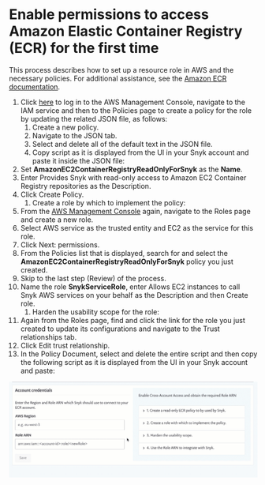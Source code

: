 # Enable permissions to access Amazon Elastic Container Registry \(ECR\) for the first time

This process describes how to set up a resource role in AWS and the necessary policies. For additional assistance, see the [Amazon ECR documentation](https://docs.aws.amazon.com/AmazonECR/latest/userguide/ecr_managed_policies.html).

1. Click [here](https://console.aws.amazon.com/iam/home?#/policies) to log in to the AWS Management Console, navigate to the IAM service and then to the Policies page to create a policy for the role by updating the related JSON file, as follows:
   1. Create a new policy.
   2. Navigate to the JSON tab.
   3. Select and delete all of the default text in the JSON file.
   4. Copy script as it is displayed from the UI in your Snyk account and paste it inside the JSON file: 
2. Set **AmazonEC2ContainerRegistryReadOnlyForSnyk** as the **Name**.
3. Enter Provides Snyk with read-only access to Amazon EC2 Container Registry repositories as the Description.
4. Click Create Policy.
   1. Create a role by which to implement the policy:
5. From the [AWS Management Console](https://aws.amazon.com/console/) again, navigate to the Roles page and create a new role.
6. Select AWS service as the trusted entity and EC2 as the service for this role.
7. Click Next: permissions.
8. From the Policies list that is displayed, search for and select the **AmazonEC2ContainerRegistryReadOnlyForSnyk** policy you just created.
9. Skip to the last step \(Review\) of the process.
10. Name the role **SnykServiceRole**, enter Allows EC2 instances to call Snyk AWS services on your behalf as the Description and then Create role.
    1. Harden the usability scope for the role:
11. Again from the Roles page, find and click the link for the role you just created to update its configurations and navigate to the Trust relationships tab.
12. Click Edit trust relationship.
13. In the Policy Document, select and delete the entire script and then copy the following script as it is displayed from the UI in your Snyk account and paste: 

![](../../../.gitbook/assets/uuid-4b683f44-0a5e-0d13-f369-f7edecf98ce9-en.gif)

